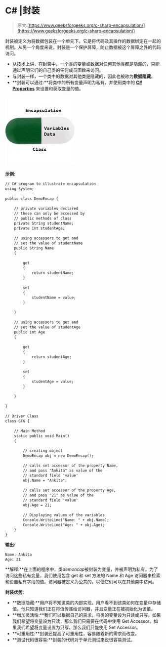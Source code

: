 # C# |封装

> 原文:[https://www.geeksforgeeks.org/c-sharp-encapsulation/](https://www.geeksforgeeks.org/c-sharp-encapsulation/)

封装被定义为将数据包装在一个单元下。它是将代码及其操作的数据绑定在一起的机制。从另一个角度来说，封装是一个保护屏障，防止数据被这个屏障之外的代码访问。

*   从技术上讲，在封装中，一个类的变量或数据对任何其他类都是隐藏的，只能通过声明它们的自己类的任何成员函数来访问。
*   与封装一样，一个类中的数据对其他类是隐藏的，因此也被称为**数据隐藏**。
*   **封装可以通过:**将类中的所有变量声明为私有，并使用类中的 **[C# Properties](https://www.geeksforgeeks.org/c-properties/)** 来设置和获取变量的值。

![](img/8a6132699def430a1c4936fdb2166d4b.png)

**示例:**

```
// C# program to illustrate encapsulation
using System;

public class DemoEncap {

    // private variables declared
    // these can only be accessed by
    // public methods of class
    private String studentName;
    private int studentAge;

    // using accessors to get and 
    // set the value of studentName
    public String Name
    {

        get
        {
            return studentName;    
        }

        set 
        {
            studentName = value;
        }

    }

    // using accessors to get and 
    // set the value of studentAge
    public int Age
    {

        get 
        {
            return studentAge;    
        }

        set 
        {
            studentAge = value;
        }

    }

}

// Driver Class
class GFG {

    // Main Method
    static public void Main()
    {

        // creating object
        DemoEncap obj = new DemoEncap();

        // calls set accessor of the property Name, 
        // and pass "Ankita" as value of the 
        // standard field 'value'
        obj.Name = "Ankita";

        // calls set accessor of the property Age, 
        // and pass "21" as value of the 
        // standard field 'value'
        obj.Age = 21;

        // Displaying values of the variables
        Console.WriteLine("Name: " + obj.Name);
        Console.WriteLine("Age: " + obj.Age);
    }
}
```

**输出:**

```
Name: Ankita
Age: 21

```

**解释:**在上面的程序中，类*demoncap*被封装为变量，并被声明为私有。为了访问这些私有变量，我们使用包含 get 和 set 方法的 Name 和 Age 访问器来检索和设置私有字段的值。访问器被定义为公共的，以便它们可以在其他类中访问。

**封装优势:**

*   **数据隐藏:**用户将不知道类的内部实现。用户看不到该类如何在变量中存储值。他只知道我们正在将值传递给访问器，并且变量正在被初始化为该值。
*   **增加灵活性:**我们可以根据自己的需求，将类的变量设为只读或只写。如果我们希望将变量设为只读，那么我们只需要在代码中使用 Get Accessor。如果我们希望将变量设置为只写，那么我们只能使用 Set Accessor。
*   **可重用性:**封装还提高了可重用性，容易随着新的需求而改变。
*   **测试代码很容易:**封装的代码对于单元测试来说很容易测试。
